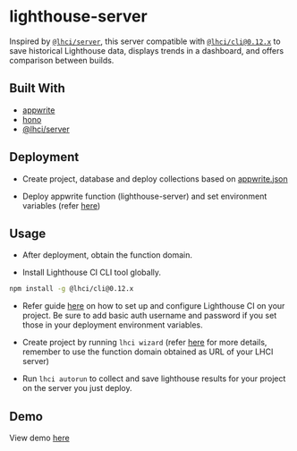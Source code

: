 # lighthouse-server

Inspired by [`@lhci/server`](https://github.com/GoogleChrome/lighthouse-ci/blob/main/docs/server.md), this server compatible with [`@lhci/cli@0.12.x`](https://github.com/GoogleChrome/lighthouse-ci/blob/main/docs/getting-started.md) to save historical Lighthouse data, displays trends in a dashboard, and offers comparison between builds.

## Built With

- [appwrite](https://appwrite.io/)
- [hono](https://hono.dev/)
- [@lhci/server](https://www.npmjs.com/package/@lhci/server)

## Deployment

- Create project, database and deploy collections based on [appwrite.json](./appwrite.json)

- Deploy appwrite function (lighthouse-server) and set environment variables (refer [here](./functions/lighthouse-server/README.md))

## Usage

- After deployment, obtain the function domain.

- Install Lighthouse CI CLI tool globally.
```sh
npm install -g @lhci/cli@0.12.x
```

- Refer guide [here](https://github.com/GoogleChrome/lighthouse-ci/blob/main/docs/getting-started.md) on how to set up and configure Lighthouse CI on your project. Be sure to add basic auth username and password if you set those in your deployment environment variables.

- Create project by running `lhci wizard` (refer [here](https://github.com/GoogleChrome/lighthouse-ci/blob/main/docs/getting-started.md#project-creation) for more details, remember to use the function domain obtained as URL of your LHCI server)

- Run `lhci autorun` to collect and save lighthouse results for your project on the server you just deploy.

## Demo

View demo [here](http://65183896735e382566da.appwrite.global/)
